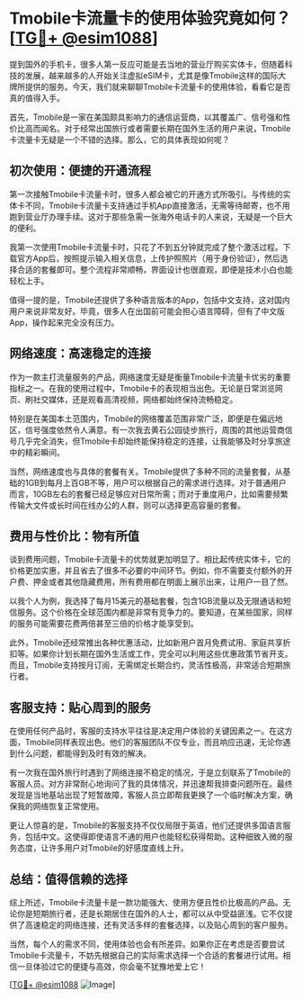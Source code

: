 # Tmobile卡流量卡的使用体验究竟如何？[[TG💪+ @esim1088](https://t.me/s/esim1088)]

提到国外的手机卡，很多人第一反应可能是去当地的营业厅购买实体卡，但随着科技的发展，越来越多的人开始关注虚拟eSIM卡，尤其是像Tmobile这样的国际大牌所提供的服务。今天，我们就来聊聊Tmobile卡流量卡的使用体验，看看它是否真的值得入手。

首先，Tmobile是一家在美国颇具影响力的通信运营商，以其覆盖广、信号强和性价比高而闻名。对于经常出国旅行或者需要长期在国外生活的用户来说，Tmobile卡流量卡无疑是一个不错的选择。那么，它的具体表现如何呢？

## 初次使用：便捷的开通流程

第一次接触Tmobile卡流量卡时，很多人都会被它的开通方式所吸引。与传统的实体卡不同，Tmobile卡流量卡支持通过手机App直接激活，无需等待邮寄，也不用跑到营业厅办理手续。这对于那些急需一张海外电话卡的人来说，无疑是一个巨大的便利。

我第一次使用Tmobile卡流量卡时，只花了不到五分钟就完成了整个激活过程。下载官方App后，按照提示输入相关信息，上传护照照片（用于身份验证），然后选择合适的套餐即可。整个流程非常顺畅，界面设计也很直观，即便是技术小白也能轻松上手。

值得一提的是，Tmobile还提供了多种语言版本的App，包括中文支持，这对国内用户来说非常友好。毕竟，很多人在出国前可能会担心语言障碍，但有了中文版App，操作起来完全没有压力。

## 网络速度：高速稳定的连接

作为一款主打流量服务的产品，网络速度无疑是衡量Tmobile卡流量卡优劣的重要指标之一。在我的使用过程中，Tmobile卡的表现相当出色。无论是日常浏览网页、刷社交媒体，还是观看高清视频，网络都始终保持流畅稳定。

特别是在美国本土范围内，Tmobile的网络覆盖范围非常广泛，即便是在偏远地区，信号强度依然令人满意。有一次我去黄石公园徒步旅行，周围的其他运营商信号几乎完全消失，但Tmobile卡却始终能保持稳定的连接，让我能够及时分享旅途中的精彩瞬间。

当然，网络速度也与具体的套餐有关。Tmobile提供了多种不同的流量套餐，从基础的1GB到每月上百GB不等，用户可以根据自己的需求进行选择。对于普通用户而言，10GB左右的套餐已经足够应对日常所需；而对于重度用户，比如需要频繁传输大文件或长时间在线办公的人群，则可以选择更高容量的套餐。

## 费用与性价比：物有所值

谈到费用问题，Tmobile卡流量卡的优势就更加明显了。相比起传统实体卡，它的价格更加实惠，并且省去了很多不必要的中间环节。例如，你不需要支付额外的开户费、押金或者其他隐藏费用，所有费用都在明面上展示出来，让用户一目了然。

以我个人为例，我选择了每月15美元的基础套餐，包含1GB流量以及无限通话和短信服务。这个价格在全球范围内都是非常有竞争力的。要知道，在某些国家，同样的服务可能需要花费两倍甚至三倍的价格才能享受到。

此外，Tmobile还经常推出各种优惠活动，比如新用户首月免费试用、家庭共享折扣等。如果你计划长期在国外生活或工作，完全可以利用这些优惠政策节省开支。而且，Tmobile支持按月订阅，无需绑定长期合约，灵活性极高，非常适合短期旅行者。

## 客服支持：贴心周到的服务

在使用任何产品时，客服的支持水平往往是决定用户体验的关键因素之一。在这方面，Tmobile同样表现出色。他们的客服团队不仅专业，而且响应迅速，无论你遇到什么问题，都能得到及时有效的解决。

有一次我在国外旅行时遇到了网络连接不稳定的情况，于是立刻联系了Tmobile的客服人员。对方非常耐心地询问了我的具体情况，并迅速帮我排查问题所在。最终发现是当地基站出现了短暂故障，客服人员立即帮我更换了一个临时解决方案，确保我的网络恢复正常使用。

更让人惊喜的是，Tmobile的客服支持不仅仅局限于英语，他们还提供多国语言服务，包括中文。这使得即使语言不通的用户也能轻松获得帮助。这种细致入微的服务态度，让许多用户对Tmobile的好感度直线上升。

## 总结：值得信赖的选择

综上所述，Tmobile卡流量卡是一款功能强大、使用方便且性价比极高的产品。无论你是短期旅行者，还是长期居住在国外的人士，都可以从中受益匪浅。它不仅提供了高速稳定的网络连接，还有灵活多样的套餐选择，以及贴心周到的客户服务。

当然，每个人的需求不同，使用体验也会有所差异。如果你正在考虑是否要尝试Tmobile卡流量卡，不妨先根据自己的实际需求选择一个合适的套餐进行试用。相信一旦体验过它的便捷与高效，你会毫不犹豫地爱上它！

[[TG💪+ @esim1088](https://t.me/s/esim1088) ![Image](https://i.postimg.cc/4NQfJmqS/Snipaste-2025-05-13-00-14-12.png)]